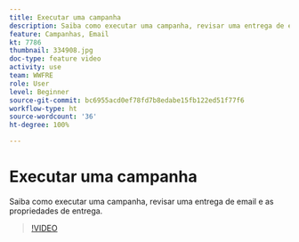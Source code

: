 ```yaml
---
title: Executar uma campanha
description: Saiba como executar uma campanha, revisar uma entrega de email e as propriedades de entrega.
feature: Campanhas, Email
kt: 7786
thumbnail: 334908.jpg
doc-type: feature video
activity: use
team: WWFRE
role: User
level: Beginner
source-git-commit: bc6955acd0ef78fd7b8edabe15fb122ed51f77f6
workflow-type: ht
source-wordcount: '36'
ht-degree: 100%

---
```



# Executar uma campanha

Saiba como executar uma campanha, revisar uma entrega de email e as propriedades de entrega.

>[!VIDEO](https://video.tv.adobe.com/v/334908?quality=12)
